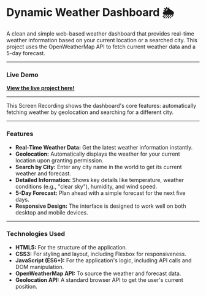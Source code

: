# Dynamic Weather Dashboard 🌦️

A clean and simple web-based weather dashboard that provides real-time weather information based on your current location or a searched city. This project uses the OpenWeatherMap API to fetch current weather data and a 5-day forecast.

---

### Live Demo

**[View the live project here!](https://github.com/Umaralp/MyWeatherDashboard/blob/main/Weather-Recording.mp4)**

---

This Screen Recording shows the dashboard's core features: automatically fetching weather by geolocation and searching for a different city.

---

### Features

* **Real-Time Weather Data:** Get the latest weather information instantly.
* **Geolocation:** Automatically displays the weather for your current location upon granting permission.
* **Search by City:** Enter any city name in the world to get its current weather and forecast.
* **Detailed Information:** Shows key details like temperature, weather conditions (e.g., "clear sky"), humidity, and wind speed.
* **5-Day Forecast:** Plan ahead with a simple forecast for the next five days.
* **Responsive Design:** The interface is designed to work well on both desktop and mobile devices.

---

### Technologies Used

* **HTML5:** For the structure of the application.
* **CSS3:** For styling and layout, including Flexbox for responsiveness.
* **JavaScript (ES6+):** For the application's logic, including API calls and DOM manipulation.
* **OpenWeatherMap API:** To source the weather and forecast data.
* **Geolocation API:** A standard browser API to get the user's current position.
